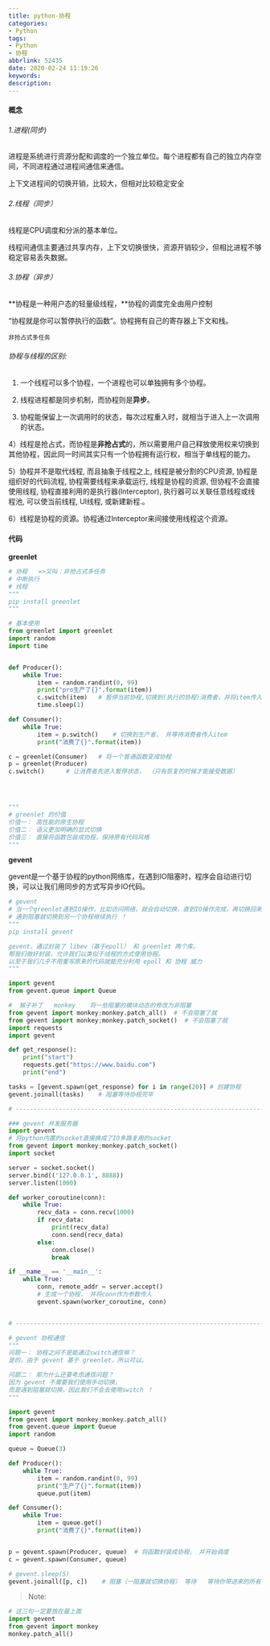 ```yaml
---
title: python-协程
categories:
- Python
tags:
- Python
- 协程
abbrlink: 52435
date: 2020-02-24 11:19:26
keywords:
description:
---
```




#### 概念

###### 1.进程(同步)

进程是系统进行资源分配和调度的一个独立单位。每个进程都有自己的独立内存空间，不同进程通过进程间通信来通信。

上下文进程间的切换开销，比较大，但相对比较稳定安全

###### 2.线程（同步）

线程是CPU调度和分派的基本单位。

线程间通信主要通过共享内存，上下文切换很快，资源开销较少，但相比进程不够稳定容易丢失数据。

###### 3.协程（异步）

**协程是一种用户态的轻量级线程，**协程的调度完全由用户控制

“协程就是你可以暂停执行的函数”。协程拥有自己的寄存器上下文和栈。

`非抢占式多任务`



###### 协程与线程的区别:

1) 一个线程可以多个协程，一个进程也可以单独拥有多个协程。

2) 线程进程都是同步机制，而协程则是**异步**。

3) 协程能保留上一次调用时的状态，每次过程重入时，就相当于进入上一次调用的状态。

4）线程是抢占式，而协程是**非抢占式**的，所以需要用户自己释放使用权来切换到其他协程，因此同一时间其实只有一个协程拥有运行权，相当于单线程的能力。

5）协程并不是取代线程, 而且抽象于线程之上, 线程是被分割的CPU资源, 协程是组织好的代码流程, 协程需要线程来承载运行, 线程是协程的资源, 但协程不会直接使用线程, 协程直接利用的是执行器(Interceptor), 执行器可以关联任意线程或线程池, 可以使当前线程, UI线程, 或新建新程.。

6）线程是协程的资源。协程通过Interceptor来间接使用线程这个资源。

#### 代码

**greenlet**

```python
# 协程   =>又叫：非抢占式多任务
# 中断执行
# 线程
"""
pip install greenlet
"""

# 基本使用
from greenlet import greenlet
import random
import time


def Producer():
    while True:
        item = random.randint(0, 99)
        print("pro生产了{}".format(item))
        c.switch(item)   # 暂停当前协程,切换到(执行的协程)消费者，并将item传入消费者
        time.sleep(1)

def Consumer():
    while True:
        item = p.switch()    # 切换到生产者， 并等待消费者传入item
        print("消费了{}".format(item))

c = greenlet(Consumer)   # 将一个普通函数变成协程
p = greenlet(Producer)
c.switch()      # 让消费者先进入暂停状态， （只有恢复的时候才能接受数据）




"""
# greenlet 的价值
价值一： 高性能的原生协程
价值二： 语义更加明确的显式切换
价值三： 直接将函数包装成协程，保持原有代码风格
"""

```



**gevent**

gevent是一个基于协程的python网络库，在遇到IO阻塞时，程序会自动进行切换，可以让我们用同步的方式写异步IO代码。

```python
# gevent   
# 当一个greenlet遇到IO操作，比如访问网络，就会自动切换，直到IO操作完成，再切换回来
# 遇到阻塞就切换到另一个协程继续执行 ！
"""
pip install gevent

gevent，通过封装了 libev（基于epoll） 和 greenlet 两个库。
帮我们做好封装，允许我们以类似于线程的方式使用协程。
以至于我们几乎不用重写原来的代码就能充分利用 epoll 和 协程 威力
"""

import gevent
from gevent.queue import Queue

#  猴子补丁   monkey    将一些阻塞的模块动态的修改为非阻塞
from gevent import monkey;monkey.patch_all()  # 不会阻塞了就
from gevent import monkey;monkey.patch_socket()  # 不会阻塞了就
import requests
import gevent

def get_response():
    print("start")
    requests.get("https://www.baidu.com")
    print("end")

tasks = [gevent.spawn(get_response) for i in range(20)] # 创建协程
gevent.joinall(tasks)    # 阻塞等待协程完毕

# ---------------------------------------------------------------------

### gevent 并发服务器
import gevent
# 将python内置的socket直接换成了IO多路复用的socket
from gevent import monkey;monkey.patch_socket()
import socket

server = socket.socket()
server.bind(('127.0.0.1', 8888))
server.listen(1000)

def worker_coroutine(conn):
    while True:
        recv_data = conn.recv(1000)
        if recv_data:
            print(recv_data)
            conn.send(recv_data)
        else:
            conn.close()
            break

if __name__ == '__main__':
    while True:
        conn, remote_addr = server.accept()
        # 生成一个协程， 并将conn作为参数传入
        gevent.spawn(worker_coroutine, conn)  


# ---------------------------------------------------------------------

# gevent 协程通信
"""
问题一： 协程之间不是能通过switch通信嘛？
是的，由于 gevent 基于 greenlet，所以可以。

问题二： 那为什么还要考虑通信问题？
因为 gevent 不需要我们使用手动切换，
而是遇到阻塞就切换，因此我们不会去使用switch ！
"""

import gevent
from gevent import monkey;monkey.patch_all()
from gevent.queue import Queue
import random

queue = Queue(3)

def Producer():
    while True:
        item = random.randint(0, 99)
        print("生产了{}".format(item))
        queue.put(item)

def Consumer():
    while True:
        item = queue.get()
        print("消费了{}".format(item))


p = gevent.spawn(Producer, queue)  # 将函数封装成协程， 并开始调度
c = gevent.spawn(Consumer, queue)

# gevent.sleep(5)
gevent.joinall([p, c])    # 阻塞（一阻塞就切换协程） 等待   等待你带进来的所有协程对象结束
```



> Note:

```python
# 这三句一定要放在最上面
import gevent
from gevent import monkey
monkey.patch_all()  
```

